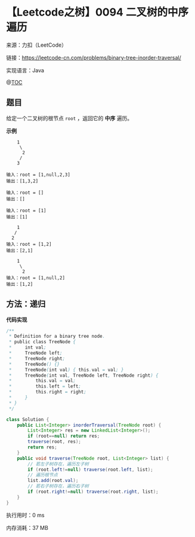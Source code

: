 # 【Leetcode之树】0094 二叉树的中序遍历

来源：力扣（LeetCode）

链接：https://leetcode-cn.com/problems/binary-tree-inorder-traversal/

实现语言：Java

@[TOC](目录)

##  题目

给定一个二叉树的根节点 `root` ，返回它的 **中序** 遍历。

**示例**

```
    1
     \
      2
     /  
    3  

输入：root = [1,null,2,3]
输出：[1,3,2]

输入：root = []
输出：[]

输入：root = [1]
输出：[1]
```

```
    1
   / 
  2  
输入：root = [1,2]
输出：[2,1]
```

```
    1
  	 \
 	  2
输入：root = [1,null,2]
输出：[1,2]
```

## 方法：递归

**代码实现**

```java
/**
 * Definition for a binary tree node.
 * public class TreeNode {
 *     int val;
 *     TreeNode left;
 *     TreeNode right;
 *     TreeNode() {}
 *     TreeNode(int val) { this.val = val; }
 *     TreeNode(int val, TreeNode left, TreeNode right) {
 *         this.val = val;
 *         this.left = left;
 *         this.right = right;
 *     }
 * }
 */

class Solution {
    public List<Integer> inorderTraversal(TreeNode root) {
        List<Integer> res = new LinkedList<Integer>();
        if (root==null) return res;
        traverse(root, res);   
        return res;
    }
    public void traverse(TreeNode root, List<Integer> list) {
        // 若左子树存在，遍历左子树
        if (root.left!=null) traverse(root.left, list);
        // 遍历根节点
        list.add(root.val);
        // 若右子树存在，遍历右子树
        if (root.right!=null) traverse(root.right, list);
    }
}
```

执行用时：0 ms

内存消耗：37 MB
